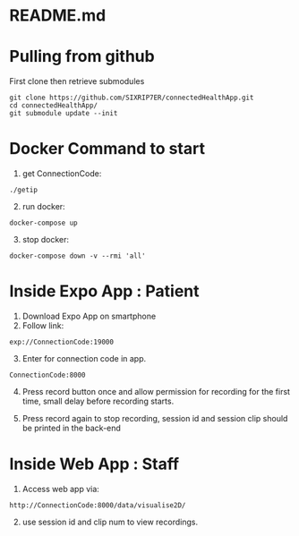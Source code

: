 # README.md

# Pulling from github

First clone then retrieve submodules

```
git clone https://github.com/SIXRIP7ER/connectedHealthApp.git
cd connectedHealthApp/
git submodule update --init
```

# Docker Command to start

1. get ConnectionCode:

```
./getip
```

2. run docker:

```
docker-compose up
```

3. stop docker:

```
docker-compose down -v --rmi 'all'
```

# Inside Expo App : Patient

1. Download Expo App on smartphone
2. Follow link:

```
exp://ConnectionCode:19000
```

3. Enter for connection code in app.

```
ConnectionCode:8000
```

4. Press record button once and allow permission for recording for the first time, small delay before recording starts.

5. Press record again to stop recording, session id and session clip should be printed in the back-end

# Inside Web App : Staff

1. Access web app via:

```
http://ConnectionCode:8000/data/visualise2D/
```

2. use session id and clip num to view recordings.

